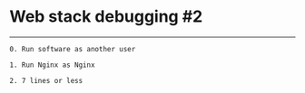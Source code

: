 # Web stack debugging #2
---
`0. Run software as another user`

`1. Run Nginx as Nginx`

`2. 7 lines or less`
